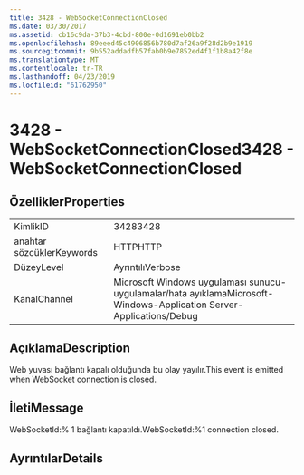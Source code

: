 ```yaml
---
title: 3428 - WebSocketConnectionClosed
ms.date: 03/30/2017
ms.assetid: cb16c9da-37b3-4cbd-800e-0d1691eb0bb2
ms.openlocfilehash: 89eeed45c4906856b780d7af26a9f28d2b9e1919
ms.sourcegitcommit: 9b552addadfb57fab0b9e7852ed4f1f1b8a42f8e
ms.translationtype: MT
ms.contentlocale: tr-TR
ms.lasthandoff: 04/23/2019
ms.locfileid: "61762950"
---
```

# <a name="3428---websocketconnectionclosed"></a><span data-ttu-id="5758b-102">3428 - WebSocketConnectionClosed</span><span class="sxs-lookup"><span data-stu-id="5758b-102">3428 - WebSocketConnectionClosed</span></span>
## <a name="properties"></a><span data-ttu-id="5758b-103">Özellikler</span><span class="sxs-lookup"><span data-stu-id="5758b-103">Properties</span></span>  
  
|||  
|-|-|  
|<span data-ttu-id="5758b-104">Kimlik</span><span class="sxs-lookup"><span data-stu-id="5758b-104">ID</span></span>|<span data-ttu-id="5758b-105">3428</span><span class="sxs-lookup"><span data-stu-id="5758b-105">3428</span></span>|  
|<span data-ttu-id="5758b-106">anahtar sözcükler</span><span class="sxs-lookup"><span data-stu-id="5758b-106">Keywords</span></span>|<span data-ttu-id="5758b-107">HTTP</span><span class="sxs-lookup"><span data-stu-id="5758b-107">HTTP</span></span>|  
|<span data-ttu-id="5758b-108">Düzey</span><span class="sxs-lookup"><span data-stu-id="5758b-108">Level</span></span>|<span data-ttu-id="5758b-109">Ayrıntılı</span><span class="sxs-lookup"><span data-stu-id="5758b-109">Verbose</span></span>|  
|<span data-ttu-id="5758b-110">Kanal</span><span class="sxs-lookup"><span data-stu-id="5758b-110">Channel</span></span>|<span data-ttu-id="5758b-111">Microsoft Windows uygulaması sunucu-uygulamalar/hata ayıklama</span><span class="sxs-lookup"><span data-stu-id="5758b-111">Microsoft-Windows-Application Server-Applications/Debug</span></span>|  
  
## <a name="description"></a><span data-ttu-id="5758b-112">Açıklama</span><span class="sxs-lookup"><span data-stu-id="5758b-112">Description</span></span>  
 <span data-ttu-id="5758b-113">Web yuvası bağlantı kapalı olduğunda bu olay yayılır.</span><span class="sxs-lookup"><span data-stu-id="5758b-113">This event is emitted when WebSocket connection is closed.</span></span>  
  
## <a name="message"></a><span data-ttu-id="5758b-114">İleti</span><span class="sxs-lookup"><span data-stu-id="5758b-114">Message</span></span>  
 <span data-ttu-id="5758b-115">WebSocketId:% 1 bağlantı kapatıldı.</span><span class="sxs-lookup"><span data-stu-id="5758b-115">WebSocketId:%1 connection closed.</span></span>  
  
## <a name="details"></a><span data-ttu-id="5758b-116">Ayrıntılar</span><span class="sxs-lookup"><span data-stu-id="5758b-116">Details</span></span>
